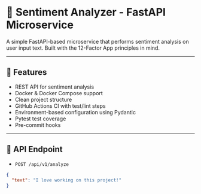 # 🧠 Sentiment Analyzer - FastAPI Microservice

A simple FastAPI-based microservice that performs sentiment analysis on user input text. Built with the 12-Factor App principles in mind.

---

## 🚀 Features

- REST API for sentiment analysis
- Docker & Docker Compose support
- Clean project structure
- GitHub Actions CI with test/lint steps
- Environment-based configuration using Pydantic
- Pytest test coverage
- Pre-commit hooks

---

## 🧪 API Endpoint

- `POST /api/v1/analyze`
```json
{
  "text": "I love working on this project!"
}

